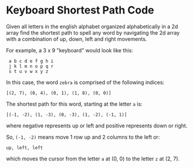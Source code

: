Keyboard Shortest Path Code
======================

Given all letters in the english alphabet organized alphabetically
in a 2d array find the shortest path to spell any word by navigating
the 2d array with a combination of up, down, left and right movements.

For example, a 3 x 9 "keyboard" would look like this:
~~~
 a b c d e f g h i
 j k l m n o p q r
 s t u v w x y z
~~~
In this case, the word `zebra` is comprised of the following indices:
~~~
[(2, 7), (0, 4), (0, 1), (1, 8), (0, 0)]
~~~
The shortest path for this word, starting at the letter `a` is:
~~~
[(-1, -2), (1, -3), (0, -3), (1, -2), (-1, 1)]
~~~
where negative represents up or left and positive represents down or right.

So, `(-1, -2)` means move 1 row up and 2 columns to the left or:
~~~
up, left, left
~~~ 
which moves the cursor from the letter `a` at (0, 0) to the letter `z` at (2, 7).

